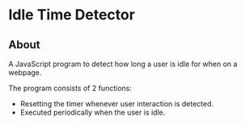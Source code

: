 # Idle Time Detector

## About

A JavaScript program to detect how long a user is idle for when on a webpage.

The program consists of 2 functions:

- Resetting the timer whenever user interaction is detected.
- Executed periodically when the user is idle. 
